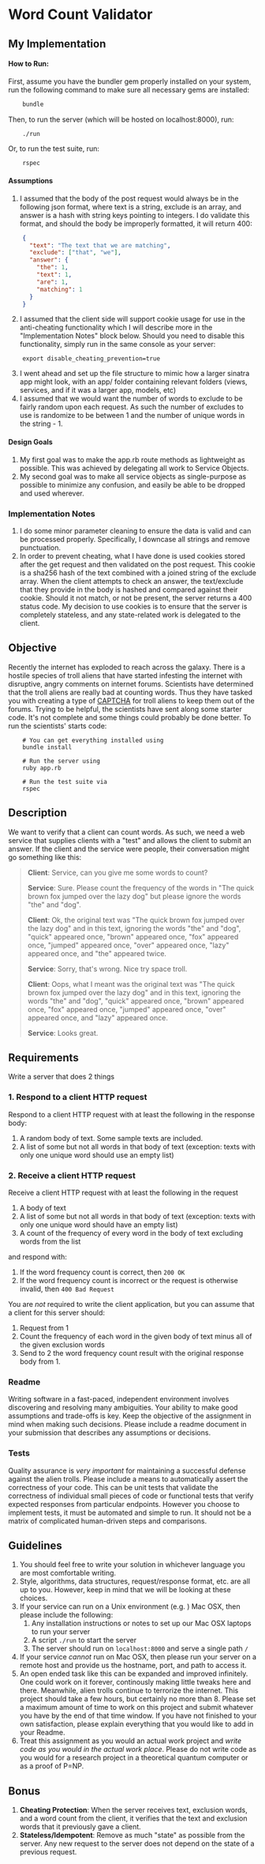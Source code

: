 # Word Count Validator

## My Implementation

#### How to Run:
First, assume you have the bundler gem properly installed on your system, run the following command to make sure all necessary gems are installed:
```ruby
    bundle
```

Then, to run the server (which will be hosted on localhost:8000), run:
```
    ./run
```

Or, to run the test suite, run:
```ruby
    rspec
```

#### Assumptions

1. I assumed that the body of the post request would always be in the following json format, where text is a string, exclude is an array, and answer is a hash with string keys pointing
to integers. I do validate this format, and should the body be improperly formatted, it will return 400:

```json
    {
      "text": "The text that we are matching",
      "exclude": ["that", "we"],
      "answer": {
        "the": 1,
        "text": 1,
        "are": 1,
        "matching": 1
      }
    }
```

2. I assumed that the client side will support cookie usage for use in the anti-cheating functionality which I will describe more in the "Implementation Notes" block below. Should you need to disable this functionality, simply run in the same console as your server:
```
    export disable_cheating_prevention=true
```
3. I went ahead and set up the file structure to mimic how a larger sinatra app might look, with an app/ folder containing relevant folders (views, services, and if it was a larger app, models, etc)
4. I assumed that we would want the number of words to exclude to be fairly random upon each request. As such the number of excludes to use is randomize to be between 1 and the number of unique words in the string  - 1.

#### Design Goals

1. My first goal was to make the app.rb route methods as lightweight as possible. This was achieved by delegating all work to Service Objects.
2. My second goal was to make all service objects as single-purpose as possible to minimize any confusion, and easily be able to be dropped and used wherever.

### Implementation Notes

1. I do some minor parameter cleaning to ensure the data is valid and can be processed properly. Specifically, I downcase all strings and remove punctuation.
2. In order to prevent cheating, what I have done is used cookies stored after the get request and then validated on the post request. This cookie is a sha256 hash of the text combined with a joined string of the exclude array. 
When the client attempts to check an answer, the text/exclude that they provide in the body is hashed and compared against their cookie. Should it not match, or not be present, the server returns a 400 status code. My decision
to use cookies is to ensure that the server is completely stateless, and any state-related work is delegated to the client.

## Objective

Recently the internet has exploded to reach across the galaxy.  There is a hostile species of troll aliens that have started infesting the internet with disruptive, angry comments on internet forums.  Scientists have determined that the troll aliens are really bad at counting words.  Thus they have tasked you with creating a type of [CAPTCHA](http://en.wikipedia.org/wiki/CAPTCHA) for troll aliens to keep them out of the forums. Trying to be helpful, the scientists have sent along some starter code. It's not complete and some things could probably be done better. To run the scientists' starts code:

        # You can get everything installed using
        bundle install

        # Run the server using
        ruby app.rb

        # Run the test suite via
        rspec

## Description

We want to verify that a client can count words. As such, we need a web service that supplies clients with a "test" and allows the client to submit an answer. If the client and the service were people, their conversation might go something like this:

> **Client**: Service, can you give me some words to count?
> 
> **Service**: Sure. Please count the frequency of the words in "The quick brown fox jumped over the lazy dog" but please ignore the words "the" and "dog".
> 
> **Client**: Ok, the original text was "The quick brown fox jumped over the lazy dog" and in this text, ignoring the words  "the" and "dog", "quick" appeared once, "brown" appeared once, "fox" appeared once, "jumped" appeared once, "over" appeared once, "lazy" appeared once, and "the" appeared twice.
> 
> **Service**: Sorry, that's wrong. Nice try space troll.
> 
> **Client**: Oops, what I meant was the original text was "The quick brown fox jumped over the lazy dog" and in this text, ignoring the words  "the" and "dog", "quick" appeared once, "brown" appeared once, "fox" appeared once, "jumped" appeared once, "over" appeared once, and "lazy" appeared once.
> 
> **Service**: Looks great.


## Requirements

Write a server that does 2 things

### 1. Respond to a client HTTP request

Respond to a client HTTP request with at least the following in the response body:

1. A random body of text. Some sample texts are included.
2. A list of some but not all words in that body of text (exception: texts with only one unique word should use an empty list)

### 2. Receive a client HTTP request

Receive a client HTTP request with at least the following in the request

1. A body of text
2. A list of some but not all words in that body of text (exception: texts with only one unique word should have an empty list)
3. A count of the frequency of every word in the body of text excluding words from the list

and respond with:

1. If the word frequency count is correct, then `200 OK`
2. If the word frequency count is incorrect or the request is otherwise invalid, then `400 Bad Request`

You are *not* required to write the client application, but you can assume that a client for this server should:

1. Request from 1
2. Count the frequency of each word in the given body of text minus all of the given exclusion words
3. Send to 2 the word frequency count result with the original response body from 1.

### Readme

Writing software in a fast-paced, independent environment involves discovering and resolving many ambiguities. Your ability to make good assumptions and trade-offs is key. Keep the objective of the assignment in mind when making such decisions. Please include a readme document in your submission that describes any assumptions or decisions.

### Tests

Quality assurance is *very important* for maintaining a successful defense against the alien trolls. Please include a means to automatically assert the correctness of your code. This can be unit tests that validate the correctness of individual small pieces of code or functional tests that verify expected responses from particular endpoints. However you choose to implement tests, it must be automated and simple to run. It should not be a matrix of complicated human-driven steps and comparisons.

## Guidelines

1. You should feel free to write your solution in whichever language you are most comfortable writing.
2. Style, algorithms, data structures, request/response format, etc. are all up to you. However, keep in mind that we will be looking at these choices.
2. If your service can run on a Unix environment (e.g. ) Mac OSX, then please include the following:
    1. Any installation instructions or notes to set up our Mac OSX laptops to run your server
    2. A script `./run` to start the server
    3. The server should run on `localhost:8000` and serve a single path `/`
3. If your service _cannot_ run on Mac OSX, then please run your server on a remote host and provide us the hostname, port, and path to access it.
4. An open ended task like this can be expanded and improved infinitely. One could work on it forever, continously making little tweaks here and there. Meanwhile, alien trolls continue to terrorize the internet. This project should take a few hours, but certainly no more than 8. Please set a maximum amount of time to work on this project and submit whatever you have by the end of that time window. If you have not finished to your own satisfaction, please explain everything that you would like to add in your Readme.
5. Treat this assignment as you would an actual work project and _write code as you would in the actual work place_. Please do not write code as you would for a research project in a theoretical quantum computer or as a proof of P=NP.

## Bonus

1. **Cheating Protection**: When the server receives text, exclusion words, and a word count from the client, it verifies that the text and exclusion words that it previously gave a client.
2. **Stateless/Idempotent**: Remove as much "state" as possible from the server. Any new request to the server does not depend on the state of a previous request.
